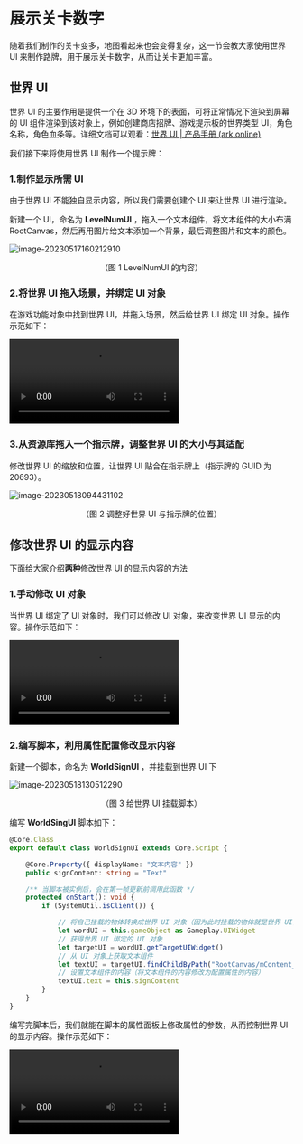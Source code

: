 # 展示关卡数字

随着我们制作的关卡变多，地图看起来也会变得复杂，这一节会教大家使用世界 UI 来制作路牌，用于展示关卡数字，从而让关卡更加丰富。

## 世界 UI

世界 UI 的主要作用是提供一个在 3D 环境下的表面，可将正常情况下渲染到屏幕的 UI 组件渲染到该对象上，例如创建商店招牌、游戏提示板的世界类型 UI，角色名称，角色血条等。详细文档可以观看：[世界 UI | 产品手册 (ark.online)](https://docs.ark.online/GameplayObjects/WorldUI.html#如何编辑世界-ui)

我们接下来将使用世界 UI 制作一个提示牌：

### 1.制作显示所需 UI

由于世界 UI 不能独自显示内容，所以我们需要创建个 UI 来让世界 UI 进行渲染。

新建一个 UI，命名为 **LevelNumUI** ，拖入一个文本组件，将文本组件的大小布满 RootCanvas，然后再用图片给文本添加一个背景，最后调整图片和文本的颜色。

![image-20230517160212910](https://arkimg.ark.online/image-20230517160212910.png)

<center>（图 1 LevelNumUI 的内容）</center>

### 2.将世界 UI 拖入场景，并绑定 UI 对象

在游戏功能对象中找到世界 UI，并拖入场景，然后给世界 UI 绑定 UI 对象。操作示范如下：

<video controls src="https://arkimg.ark.online/%E4%B8%96%E7%95%8CUI%E6%8B%96%E5%85%A5%E6%AD%A5%E9%AA%A4.mp4"></video>

### 3.从资源库拖入一个指示牌，调整世界 UI 的大小与其适配

修改世界 UI 的缩放和位置，让世界 UI 贴合在指示牌上（指示牌的 GUID 为 20693）。

![image-20230518094431102](https://arkimg.ark.online/image-20230518094431102.png)

<center>（图 2 调整好世界 UI 与指示牌的位置）</center>

## 修改世界 UI 的显示内容

下面给大家介绍**两种**修改世界 UI 的显示内容的方法

### 1.手动修改 UI 对象

当世界 UI 绑定了 UI 对象时，我们可以修改 UI 对象，来改变世界 UI 显示的内容。操作示范如下：

<video controls src="https://arkimg.ark.online/%E4%BF%AE%E6%94%B9UI%E5%86%85%E5%AE%B9.mp4"></video>

### 2.编写脚本，利用属性配置修改显示内容

新建一个脚本，命名为 **WorldSignUI** ，并挂载到世界 UI 下

![image-20230518130512290](https://arkimg.ark.online/image-20230518130512290.png)

<center>（图 3 给世界 UI 挂载脚本）</center>

编写 **WorldSingUI** 脚本如下：

```typescript
@Core.Class
export default class WorldSignUI extends Core.Script {

    @Core.Property({ displayName: "文本内容" })
    public signContent: string = "Text"

    /** 当脚本被实例后，会在第一帧更新前调用此函数 */
    protected onStart(): void {
        if (SystemUtil.isClient()) {

            // 将自己挂载的物体转换成世界 UI 对象（因为此时挂载的物体就是世界 UI，所以可以直接转换）
            let wordUI = this.gameObject as Gameplay.UIWidget
            // 获得世界 UI 绑定的 UI 对象
            let targetUI = wordUI.getTargetUIWidget()
            // 从 UI 对象上获取文本组件
            let textUI = targetUI.findChildByPath("RootCanvas/mContent_txt") as UI.TextBlock
            // 设置文本组件的内容（将文本组件的内容修改为配置属性的内容）
            textUI.text = this.signContent
        }
    }
}
```

编写完脚本后，我们就能在脚本的属性面板上修改属性的参数，从而控制世界 UI 的显示内容。操作示范如下：

<video controls src="https://arkimg.ark.online/%E4%B8%96%E7%95%8CUI%E5%B1%9E%E6%80%A7%E9%9D%A2%E6%9D%BF.mp4"></video>
